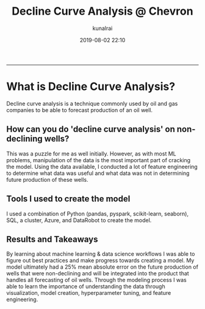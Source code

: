 ﻿---
title: "Decline Curve Analysis @ Chevron"
layout: post
date: 2019-08-02 22:10
# tag: jekyll
# image: 
headerImage: true
projects: true
hidden: true # don't count this post in blog pagination
description: "Using ML and feature engineering to produce predictions for seemingly random events"
category: project
author: kunalrai
externalLink: false
---


---

# What is Decline Curve Analysis?
Decline curve analysis is a technique commonly used by oil and gas companies to be able to forecast production of an oil well. 
## How can you do 'decline curve analysis' on non-declining wells?
This was a puzzle for me as well initially. However, as with most ML problems, manipulation of the data is the most important part of cracking the model. Using the data available, I conducted a lot of feature engineering to determine what data was useful and what data was not in determining future production of these wells. 
## Tools I used to create the model
I used a combination of Python (pandas, pyspark, scikit-learn, seaborn), SQL,  a cluster, Azure, and DataRobot to create the model. 
## Results and Takeaways
By learning about machine learning & data science workflows I was able to figure out best practices and make progress towards creating a model. My model ultimately had a 25% mean absolute error on the future production of wells that were non-declining and will be integrated into the product that handles all forecasting of oil wells. Through the modeling process I was able to learn the importance of understanding the data through visualization, model creation, hyperparameter tuning, and feature engineering. 
